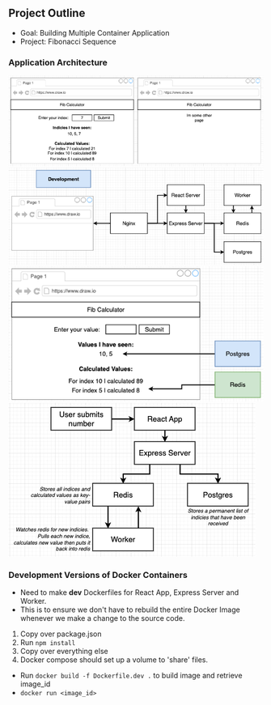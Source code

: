 ## Project Outline

- Goal: Building Multiple Container Application
- Project: Fibonacci Sequence

### Application Architecture

<img src="./diagrams/docker-34.png" />
<img src="./diagrams/docker-35.png" />
<img src="./diagrams/docker-36.png" />
<img src="./diagrams/docker-37.png" />

### Development Versions of Docker Containers

- Need to make **dev** Dockerfiles for React App, Express Server and Worker.
- This is to ensure we don't have to rebuild the entire Docker Image whenever we make a change to the source code.

1. Copy over package.json
2. Run `npm install`
3. Copy over everything else
4. Docker compose should set up a volume to 'share' files.

- Run `docker build -f Dockerfile.dev .` to build image and retrieve image_id
- `docker run <image_id>`